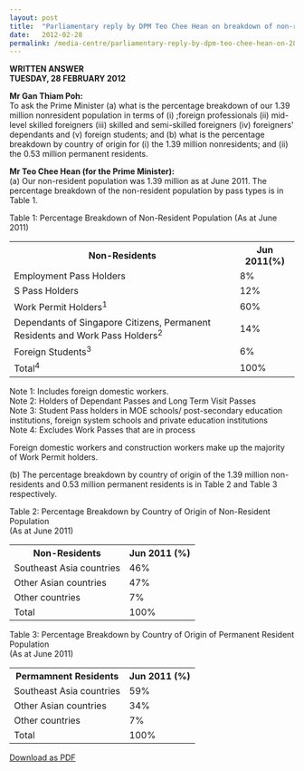 ```yaml
---
layout: post
title:  "Parliamentary reply by DPM Teo Chee Hean on breakdown of non-resident population"
date:   2012-02-28
permalink: /media-centre/parliamentary-reply-by-dpm-teo-chee-hean-on-28-feb-2012-2
---
```


 **WRITTEN ANSWER**  
**TUESDAY, 28 FEBRUARY 2012**

**Mr Gan Thiam Poh:**  
To ask the Prime Minister (a) what is the percentage breakdown of our 1.39 million nonresident population in terms of (i) ;foreign professionals (ii) mid-level skilled foreigners (iii) skilled and semi-skilled foreigners (iv) foreigners' dependants and (v) foreign students; and (b) what is the percentage breakdown by country of origin for (i) the 1.39 million nonresidents; and (ii) the 0.53 million permanent residents.

**Mr Teo Chee Hean (for the Prime Minister):**  
(a) Our non-resident population was 1.39 million as at June 2011. The percentage breakdown of the non-resident population by pass types is in Table 1. 

Table 1: Percentage Breakdown of Non-Resident Population (As at June 2011) 


<table class="table-h">
  <tr>
    <th>Non-Residents</th>
    <th>Jun 2011(%)</th>
    
 </tr>
 
  <tr>
    <td>Employment Pass Holders</td>
    <td>8%</td>
  </tr>
  
  <tr>
    <td>S Pass Holders</td>
    <td>12%</td>
  </tr>
  
  <tr>
    <td>Work Permit Holders<sup>1</sup></td>
    <td>60%</td>
  </tr>  
  
 <tr>
    <td>Dependants of Singapore Citizens, Permanent Residents and Work Pass Holders<sup>2</sup></td>
    <td>14%</td>
  </tr>
  
 <tr>
    <td>Foreign Students<sup>3</sup></td>
    <td>6%</td>
  </tr> 
  
   <tr>
    <td>Total<sup>4</sup></td>
    <td>100%</td>
  </tr> 
  
  
</table>


Note 1: Includes foreign domestic workers.  
Note 2: Holders of Dependant Passes and Long Term Visit Passes  
Note 3: Student Pass holders in MOE schools/ post-secondary education institutions, foreign system schools and private education institutions  
Note 4: Excludes Work Passes that are in process  

Foreign domestic workers and construction workers make up the majority of Work Permit holders. 

(b) The percentage breakdown by country of origin of the 1.39 million non-residents and 0.53 million permanent residents is in Table 2 and Table 3 respectively.

Table 2: Percentage Breakdown by Country of Origin of Non-Resident Population  
(As at June 2011)

<table class="table-h">
  <tr>
    <th>Non-Residents</th>
    <th>Jun 2011 (%)</th>
    
 </tr>
 
  <tr>
    <td>Southeast Asia countries</td>
    <td>46%</td>
  </tr>
  
  <tr>
    <td>Other Asian countries</td>
    <td>47%</td>
  </tr>
  
  <tr>
    <td>Other countries</td>
    <td>7%</td>
  </tr>  

<tr>
    <td>Total</td>
    <td>100%</td>
  </tr>  
  
  </table>
  
Table 3: Percentage Breakdown by Country of Origin of Permanent Resident Population  
(As at June 2011)

<table class="table-h">
  <tr>
    <th>Permamnent Residents</th>
    <th>Jun 2011 (%)</th>
    
 </tr>
 
  <tr>
    <td>Southeast Asia countries</td>
    <td>59%</td>
  </tr>
  
  <tr>
    <td>Other Asian countries</td>
    <td>34%</td>
  </tr>
  
  <tr>
    <td>Other countries</td>
    <td>7%</td>
  </tr>  

<tr>
    <td>Total</td>
    <td>100%</td>
  </tr>  
  
  </table>

[Download as PDF](https://github.com/isomerpages/isomerpages-stratgroup/raw/master/images/parliamentary%20files/parliamentary-reply-by-dpm-teo-chee-hean-on-28-feb-2012-2.pdf)
